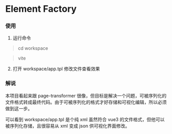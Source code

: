 # Element Factory

### 使用

1. 运行命令

> cd workspace

> vite

2. 打开 workspace/app.tpl 修改文件查看效果

### 解说

本项目看起来跟 page-transformer 很像，但目标是解决一个问题，可被序列化的文件格式转成最终代码。由于可被序列化的格式才好存储和可视化编辑，所以必须做到这一步。

可以看到 workspace/app.tpl 是个纯 xml 虽然符合 vue3 的文件格式，但他可以被序列化存储，且很容易从 xml 变成 json 供可视化界面修改。